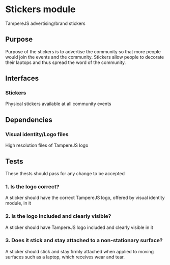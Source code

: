 # Stickers module

TampereJS advertising/brand stickers

## Purpose

Purpose of the stickers is to advertise the community so that more people would join the events and
the community. Stickers allow people to decorate their laptops and thus spread the word of the
community.

## Interfaces

### Stickers

Physical stickers available at all community events

## Dependencies

### Visual identity/Logo files

High resolution files of TampereJS logo

## Tests

These thests should pass for any change to be accepted

### 1. Is the logo correct?

A sticker should have the correct TampereJS logo, offered by visual identity module, in it

### 2. Is the logo included and clearly visible?

A sticker should have TampereJS logo included and clearly visible in it

### 3. Does it stick and stay attached to a non-stationary surface?

A sticker should stick and stay firmly attached when applied to moving surfaces such as a laptop,
which receives wear and tear.
